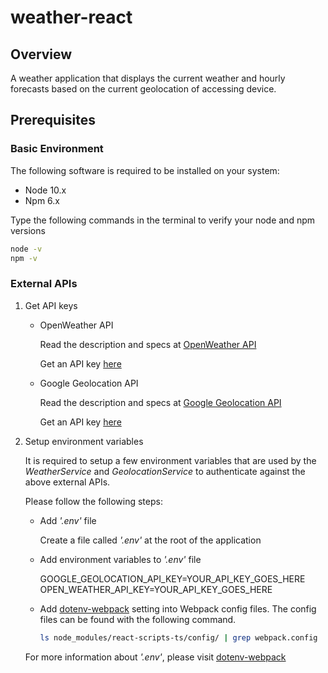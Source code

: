 # weather-react

## Overview

A weather application that displays the current weather and hourly forecasts based on the current geolocation of accessing device.

## Prerequisites

### Basic Environment

The following software is required to be installed on your system:

* Node 10.x
* Npm 6.x

Type the following commands in the terminal to verify your node and npm versions

```bash
node -v
npm -v
```

### External APIs

1. Get API keys

   * OpenWeather API

     Read the description and specs at [OpenWeather API](http://openweathermap.org/api)

     Get an API key [here](http://openweathermap.org/appid)

   * Google Geolocation API

     Read the description and specs at [Google Geolocation API](https://developers.google.com/maps/documentation/geolocation/intro)

     Get an API key [here](https://developers.google.com/maps/documentation/geolocation/get-api-key)

1. Setup environment variables

   It is required to setup a few environment variables that are used by the _WeatherService_ and _GeolocationService_ to authenticate against the above external APIs.

   Please follow the following steps:

   * Add _'.env'_ file

     Create a file called _'.env'_ at the root of the application

   * Add environment variables to _'.env'_ file

     GOOGLE_GEOLOCATION_API_KEY=YOUR_API_KEY_GOES_HERE
     OPEN_WEATHER_API_KEY=YOUR_API_KEY_GOES_HERE

   * Add [dotenv-webpack](https://www.npmjs.com/package/dotenv-webpack) setting into Webpack config files. The config files can be found with the following command.

     ```bash
     ls node_modules/react-scripts-ts/config/ | grep webpack.config
     ```

   For more information about _'.env'_, please visit [dotenv-webpack](https://www.npmjs.com/package/dotenv-webpack)
